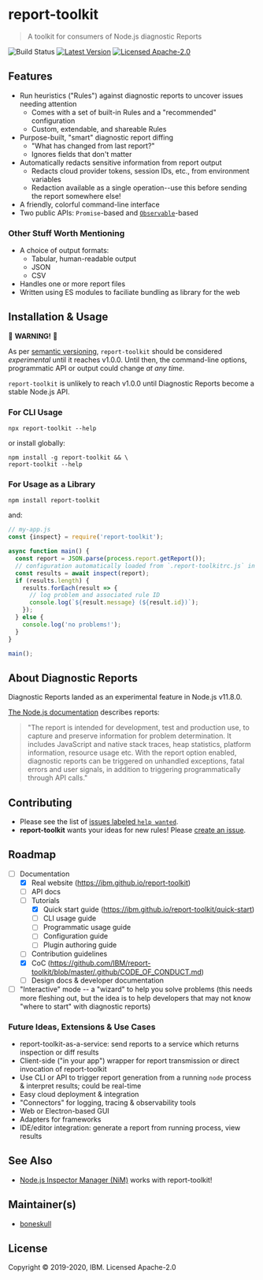 # report-toolkit

> A toolkit for consumers of Node.js diagnostic Reports

![Build Status](https://github.com/IBM/report-toolkit/workflows/Build/badge.svg) [![Latest Version](https://img.shields.io/npm/v/report-toolkit)](https://npm.im/report-toolkit) [![Licensed Apache-2.0](https://img.shields.io/npm/l/report-toolkit)](https://github.com/IBM/report-toolkit/blob/master/LICENSE.md)

## Features

- Run heuristics ("Rules") against diagnostic reports to uncover issues needing attention
  - Comes with a set of built-in Rules and a "recommended" configuration
  - Custom, extendable, and shareable Rules
- Purpose-built, "smart" diagnostic report diffing
  - "What has changed from last report?"
  - Ignores fields that don't matter
- Automatically redacts sensitive information from report output
  - Redacts cloud provider tokens, session IDs, etc., from environment variables
  - Redaction available as a single operation--use this before sending the report somewhere else!
- A friendly, colorful command-line interface
- Two public APIs: `Promise`-based and [`Observable`](https://rxjs.dev)-based

### Other Stuff Worth Mentioning

- A choice of output formats:
  - Tabular, human-readable output
  - JSON
  - CSV
- Handles one or more report files
- Written using ES modules to faciliate bundling as library for the web

## Installation & Usage

:rotating_light: **WARNING!** :rotating_light:

As per [semantic versioning](https://semver.org), `report-toolkit` should be considered _experimental_ until it reaches v1.0.0. Until then, the command-line options, programmatic API or output could change _at any time._

`report-toolkit` is unlikely to reach v1.0.0 until Diagnostic Reports become a stable Node.js API.

### For CLI Usage

```shell
npx report-toolkit --help
```

or install globally:

```shell
npm install -g report-toolkit && \
report-toolkit --help
```

### For Usage as a Library

```shell
npm install report-toolkit
```

and:

```js
// my-app.js
const {inspect} = require('report-toolkit');

async function main() {
  const report = JSON.parse(process.report.getReport());
  // configuration automatically loaded from `.report-toolkitrc.js` in CWD
  const results = await inspect(report);
  if (results.length) {
    results.forEach(result => {
      // log problem and associated rule ID
      console.log(`${result.message} (${result.id})`);
    });
  } else {
    console.log('no problems!');
  }
}

main();
```

## About Diagnostic Reports

Diagnostic Reports landed as an experimental feature in Node.js v11.8.0.

[The Node.js documentation](https://nodejs.org/api/report.html#report_diagnostic_report) describes reports:

> "The report is intended for development, test and production use, to capture and preserve information for problem determination. It includes JavaScript and native stack traces, heap statistics, platform information, resource usage etc. With the report option enabled, diagnostic reports can be triggered on unhandled exceptions, fatal errors and user signals, in addition to triggering programmatically through API calls."

## Contributing

- Please see the list of [issues labeled `help wanted`](https://github.com/IBM/report-toolkit/issues?q=is%3Aissue+is%3Aopen+label%3A%22help+wanted%22).
- **report-toolkit** wants your ideas for new rules! Please [create an issue](https://github.com/IBM/report-toolkit/issues/new).

## Roadmap

- [ ] Documentation
  - [x] Real website (https://ibm.github.io/report-toolkit)
  - [ ] API docs
  - [ ] Tutorials
    - [x] Quick start guide (https://ibm.github.io/report-toolkit/quick-start)
    - [ ] CLI usage guide
    - [ ] Programmatic usage guide
    - [ ] Configuration guide
    - [ ] Plugin authoring guide
  - [ ] Contribution guidelines
  - [x] CoC (https://github.com/IBM/report-toolkit/blob/master/.github/CODE_OF_CONDUCT.md)
  - [ ] Design docs & developer documentation
- [ ] "Interactive" mode -- a "wizard" to help you solve problems (this needs more fleshing out, but the idea is to help developers that may not know "where to start" with diagnostic reports)

### Future Ideas, Extensions & Use Cases

- report-toolkit-as-a-service: send reports to a service which returns inspection or diff results
- Client-side ("in your app") wrapper for report transmission or direct invocation of report-toolkit
- Use CLI or API to trigger report generation from a running `node` process & interpret results; could be real-time
- Easy cloud deployment & integration
- "Connectors" for logging, tracing & observability tools
- Web or Electron-based GUI
- Adapters for frameworks
- IDE/editor integration: generate a report from running process, view results

## See Also

- [Node.js Inspector Manager (NiM)](https://github.com/june07/NiM) works with report-toolkit!

## Maintainer(s)

- [boneskull](https://github.com/boneskull)

## License

Copyright © 2019-2020, IBM. Licensed Apache-2.0
